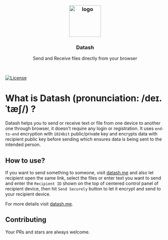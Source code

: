 <h3 align="center">
    <a href="https://datash.me/">
        <img height="100" src="https://raw.githubusercontent.com/lafriks/datash/master/public/logo.png" alt="logo" title="Datash">
    </a>
</h1>
<h3 align="center">
Datash
</h3>
<p align="center">
Send and Receive files directly from your browser
</p>
<br>

[![License](https://img.shields.io/github/license/lafriks/datash.svg)](https://github.com/lafriks/datash/blob/master/LICENSE)

# What is Datash (pronunciation: /deɪ.ˈtæʃ/) ?

Datash helps you to send or receive text or file from one device to another one through browser, it doesn't require any login or registration. It uses `end-to-end` encryption with `1024bit` public/private key and encrypts data with recipient public key before sending which ensures data is being sent to the intended person.

## How to use?

If you want to send something to someone, visit [datash.me](https://datash.me) and also let recipient open the same link, select the files or enter text you want to send and enter the `Recipient ID` shown on the top of centered control panel of recipient device, then hit `Send Securely` button to let it encrypt and send to your recipient device.

For more details visit [datash.me](https://datash.me/about).

## Contributing

Your PRs and stars are always welcome.
